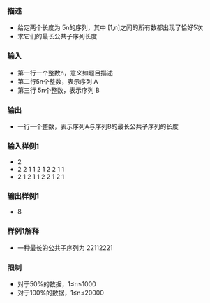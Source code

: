 ### 描述

- 给定两个长度为 5n的序列，其中 [1,n]之间的所有数都出现了恰好5次
- 求它们的最长公共子序列长度

### 输入

- 第一行一个整数n，意义如题目描述
- 第二行5n个整数，表示序列 A
- 第三行 5n个整数，表示序列 B

### 输出

- 一行一个整数，表示序列A与序列B的最长公共子序列的长度

### 输入样例1

- 2
- 2 2 1 1 2 1 2 2 1 1
- 2 1 2 1 1 2 2 1 2 1

### 输出样例1

- 8

### 样例1解释

- 一种最长的公共子序列为 22112221

### 限制

- 对于50%的数据，1≤n≤1000
- 对于100%的数据，1≤n≤20000
